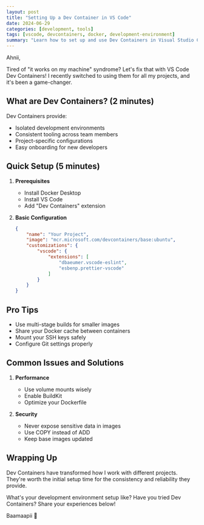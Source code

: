 ```yaml
---
layout: post
title: "Setting Up a Dev Container in VS Code"
date: 2024-06-29
categories: [development, tools]
tags: [vscode, devcontainers, docker, development-environment]
summary: "Learn how to set up and use Dev Containers in Visual Studio Code for consistent, isolated development environments."
---
```


Ahnii,

Tired of "it works on my machine" syndrome? Let's fix that with VS Code Dev Containers! I recently switched to using them for all my projects, and it's been a game-changer.

## What are Dev Containers? (2 minutes)

Dev Containers provide:
- Isolated development environments
- Consistent tooling across team members
- Project-specific configurations
- Easy onboarding for new developers

## Quick Setup (5 minutes)

1. **Prerequisites**
   - Install Docker Desktop
   - Install VS Code
   - Add "Dev Containers" extension

2. **Basic Configuration**
   ```json
   {
       "name": "Your Project",
       "image": "mcr.microsoft.com/devcontainers/base:ubuntu",
       "customizations": {
           "vscode": {
               "extensions": [
                   "dbaeumer.vscode-eslint",
                   "esbenp.prettier-vscode"
               ]
           }
       }
   }
   ```

## Pro Tips

- Use multi-stage builds for smaller images
- Share your Docker cache between containers
- Mount your SSH keys safely
- Configure Git settings properly

## Common Issues and Solutions

1. **Performance**
   - Use volume mounts wisely
   - Enable BuildKit
   - Optimize your Dockerfile

2. **Security**
   - Never expose sensitive data in images
   - Use COPY instead of ADD
   - Keep base images updated

## Wrapping Up

Dev Containers have transformed how I work with different projects. They're worth the initial setup time for the consistency and reliability they provide.

What's your development environment setup like? Have you tried Dev Containers? Share your experiences below!

Baamaapii 👋
